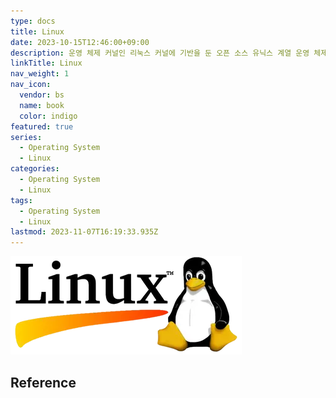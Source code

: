 ```yaml
---
type: docs
title: Linux
date: 2023-10-15T12:46:00+09:00
description: 운영 체제 커널인 리눅스 커널에 기반을 둔 오픈 소스 유닉스 계열 운영 체제 계열
linkTitle: Linux
nav_weight: 1
nav_icon:
  vendor: bs
  name: book
  color: indigo
featured: true
series:
  - Operating System
  - Linux
categories:
  - Operating System
  - Linux
tags:
  - Operating System
  - Linux
lastmod: 2023-11-07T16:19:33.935Z
---
```


![Linux](linux.webp#center)

## Reference
